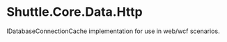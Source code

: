 Shuttle.Core.Data.Http
======================

IDatabaseConnectionCache implementation for use in web/wcf scenarios.
